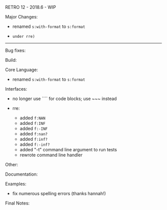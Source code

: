 RETRO 12 - 2018.6 - WIP

Major Changes:

- renamed `s:with-format` to `s:format`
- ```` no longer used for code blocks (now reserved for 'tests'
  under rre)

----------------------------------------------------------------

Bug fixes:

Build:

Core Language:

- renamed `s:with-format` to `s:format`

Interfaces:

- no longer use ```` for code blocks; use ~~~ instead
- rre:

  - added `f:NAN`
  - added `f:INF`
  - added `f:-INF`
  - added `f:nan?`
  - added `f:inf?`
  - added `f:-inf?`
  - added "-t" command line argument to run tests
  - rewrote command line handler

Other:

Documentation:

Examples:

- fix numerous spelling errors (thanks hannah!)

Final Notes:
